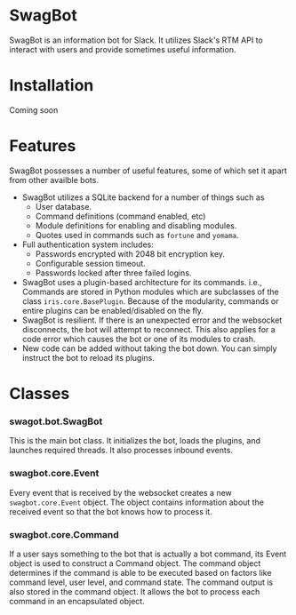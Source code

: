# SwagBot
SwagBot is an information bot for Slack. It utilizes Slack's RTM API to interact with users and provide sometimes useful information.

# Installation
Coming soon

# Features
SwagBot possesses a number of useful features, some of which set it apart from other availble bots.

* SwagBot utilizes a SQLite backend for a number of things such as
  * User database.
  * Command definitions (command enabled, etc)
  * Module definitions for enabling and disabling modules.
  * Quotes used in commands such as `fortune` and `yomama`.
* Full authentication system includes:
  * Passwords encrypted with 2048 bit encryption key.
  * Configurable session timeout.
  * Passwords locked after three failed logins.
* SwagBot uses a plugin-based architecture for its commands. i.e., Commands are stored in Python modules which are subclasses of the class `iris.core.BasePlugin`. Because of the modularity, commands or entire plugins can be enabled/disabled on the fly.
* SwagBot is resilient. If there is an unexpected error and the websocket disconnects, the bot will attempt to reconnect. This also applies for a code error which causes the bot or one of its modules to crash.
* New code can be added without taking the bot down. You can simply instruct the bot to reload its plugins.

# Classes
### swagot.bot.SwagBot
This is the main bot class. It initializes the bot, loads the plugins, and launches required threads. It also processes inbound events.
### swagbot.core.Event
Every event that is received by the websocket creates a new `swagbot.core.Event` object. The object contains information about the received event so that the bot knows how to process it.
### swagbot.core.Command
If a user says something to the bot that is actually a bot command, its Event object is used to construct a Command object. The command object determines if the command is able to be executed based on factors like command level, user level, and command state. The command output is also stored in the command object. It allows the bot to process each command in an encapsulated object.

